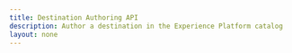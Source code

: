 ```yaml
---
title: Destination Authoring API
description: Author a destination in the Experience Platform catalog
layout: none
--- 
```

<RedoclyAPIBlock src="https://raw.githubusercontent.com/AdobeDocs/experience-platform-apis/main/src/swagger-specs/destination-authoring.yaml"/>